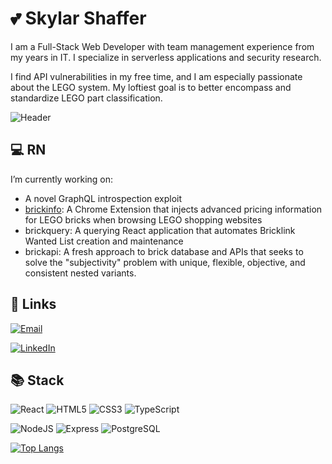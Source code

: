# :two_hearts: Skylar Shaffer

I am a Full-Stack Web Developer with team management experience from my years in IT. I specialize in serverless applications and security research.

I find API vulnerabilities in my free time, and I am especially passionate about the LEGO system. My loftiest goal is to better encompass and standardize LEGO part classification.

![Header](https://github.com/skylarshaffer/skylarshaffer/assets/161654841/921436e3-f794-4c9b-bd40-957c9045b3ba)

## :computer: RN

I’m currently working on:
- A novel GraphQL introspection exploit
- [brickinfo](https://github.com/skylarshaffer/brickinfo): A Chrome Extension that injects advanced pricing information for LEGO bricks when browsing LEGO shopping websites
- brickquery: A querying React application that automates Bricklink Wanted List creation and maintenance
- brickapi: A fresh approach to brick database and APIs that seeks to solve the "subjectivity" problem with unique, flexible, objective, and consistent nested variants.

## :link: Links

[![Email](https://img.shields.io/badge/Email-s%40skylarshaffer.com-708090?logo=mail.ru)](mailto:s@skylarshaffer.com)

[![LinkedIn](https://img.shields.io/badge/LinkedIn-skylarshaffer-0072b1?logo=linkedin)](https://www.linkedin.com/in/skylarshaffer/)

## :books: Stack

![React](https://img.shields.io/badge/React-20232A?logo=react&logoColor=white)
![HTML5](https://img.shields.io/badge/HTML5-E34F26?logo=html5&logoColor=white)
![CSS3](https://img.shields.io/badge/CSS3-1572B6?logo=css3&logoColor=white)
![TypeScript](https://img.shields.io/badge/TypeScript-007ACC?logo=typescript&logoColor=white)

![NodeJS](https://img.shields.io/badge/Node.js-339933?logo=nodedotjs&logoColor=white)
![Express](https://img.shields.io/badge/Express.js-000000?logo=express&logoColor=white)
![PostgreSQL](https://img.shields.io/badge/PostgreSQL-316192?logo=postgresql&logoColor=white)

[![Top Langs](https://github-readme-stats.vercel.app/api/top-langs/?username=skylarshaffer&layout=compact)](https://github.com/anuraghazra/github-readme-stats)

